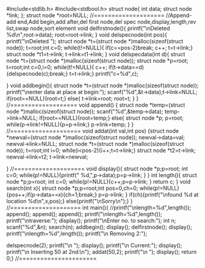 #include<stdlib.h>
#include<stdbool.h>
struct node{
int data;
struct node *link;
};
struct node *root=NULL;
//====================
//Append-add end,Add begin,add after,del first node,del spec node,display,length,rev list,swap node,sort element
void delfirstnode(){
printf("\nDeleted %d\n",root->data);
root=root->link;
}
void delspecnode(int pos){
printf("\nDeleted ");
struct node *t=(struct node *)malloc(sizeof(struct node));
t=root;int c=0;
while(t!=NULL){
        if(c==pos-2)break; c++;
        t=t->link;}
        struct node *t1=t->link;
        t->link=t1->link;
}
void delspecdata(int d){
struct node *t=(struct node *)malloc(sizeof(struct node));
struct node *p=root;
t=root;int c=0,i=0;
while(t!=NULL){
        c++;
        if(t->data==d){delspecnode(c);break;}
        t=t->link;}
        printf("c=%d",c);


}
void addbegin(){
struct node *t=(struct node *)malloc(sizeof(struct  node));
printf("\nenter data at place at begin:");
scanf("%d",&t->data);t->link=NULL;
if(root==NULL){root=t;}
else{
t->link=root;
root=t;
}
}
//===================
void append()
{
struct node *temp=(struct node *)malloc(sizeof(struct node));
scanf("%d",&temp->data);
temp->link=NULL;
if(root==NULL){root=temp;}
else{
    struct node *p;
    p=root;
    while(p->link!=NULL){p=p->link;}
    p->link=temp;
}
}
//====================
void addat(int val,int pos)
{struct node *newval=(struct node *)malloc(sizeof(struct node));
newval->data=val;
newval->link=NULL;
struct node *t=(struct node *)malloc(sizeof(struct node));
t=root;int i=0;
while(i<pos-2){i++;t=t->link;}
struct node *t2=t->link;
newval->link=t2;
t->link=newval;

}
//====================
void display(){
struct node *p;p=root; int c=0;
while(p!=NULL){printf(" %d,",p->data);p=p->link; }
}
int length(){
struct node *p;p=root; int c=0;
while(p!=NULL){c++;p=p->link; }
return c;
}
void search(int x){
struct node *p;p=root;int pos=0,ch=0;
while(p!=NULL){pos++;if(p->data==x){ch=1;break;} p=p->link; }
if(ch){printf("\nfound %d at location %d\n",x,pos);}
else{printf("\nSorry\n");}
}
//====================
int main(){
    //printf("\nlength=%d",length());
append();
append();
append();
printf("\nlength=%d",length());
printf("\ntraverse:");
display();
printf("\nEnter no. to search:");
int n;
scanf("%d",&n);
search(n);
addbegin();
display();
delfirstnode();
display();
printf("\nlength=%d",length());
printf("\n Removing 2:");

delspecnode(2);
printf("\n ");
display();
printf("\n Current:");
display();
printf("\n Inserting 50 at 2nd:\n");
addat(50,2);
printf("\n ");
display();
return 0;}
//======================

